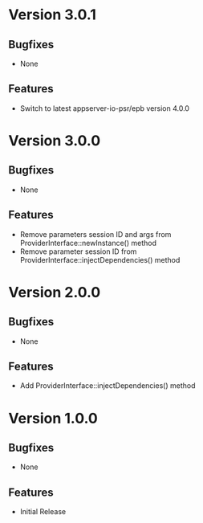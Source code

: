 # Version 3.0.1

## Bugfixes

* None

## Features

* Switch to latest appserver-io-psr/epb version 4.0.0

# Version 3.0.0

## Bugfixes

* None

## Features

* Remove parameters session ID and args from ProviderInterface::newInstance() method
* Remove parameter session ID from ProviderInterface::injectDependencies() method

# Version 2.0.0

## Bugfixes

* None

## Features

* Add ProviderInterface::injectDependencies() method

# Version 1.0.0

## Bugfixes

* None

## Features

* Initial Release
